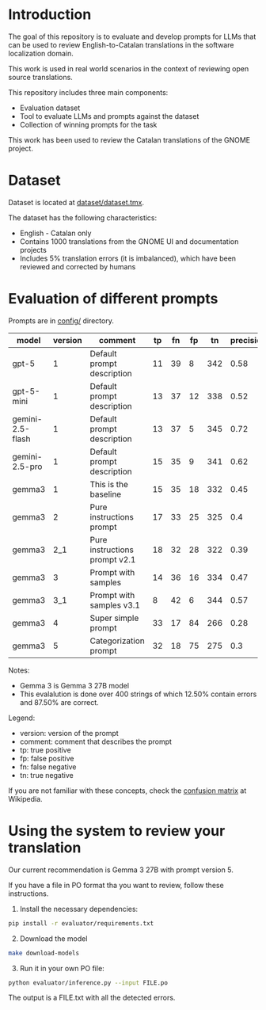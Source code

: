 # Introduction

The goal of this repository is to evaluate and develop prompts for LLMs that can be used to review English-to-Catalan translations in the software localization domain.

This work is used in real world scenarios in the context of reviewing open source translations.

This repository includes three main components:

- Evaluation dataset
- Tool to evaluate LLMs and prompts against the dataset
- Collection of winning prompts for the task

This work has been used to review the Catalan translations of the GNOME project.

# Dataset

Dataset is located at [dataset/dataset.tmx](dataset/dataset.tmx).

The dataset has the following characteristics:
- English - Catalan only
- Contains 1000 translations from the GNOME UI and documentation projects
- Includes 5% translation errors (it is imbalanced), which have been reviewed and corrected by humans

# Evaluation of different prompts

Prompts are in [config/](config/) directory.

| model | version | comment | tp | fn | fp | tn | precision | recall | f1 | time |
| --- | --- | --- | --- | --- | --- | --- | --- | --- | --- | --- |
| gpt-5 | 1 | Default prompt description | 11 | 39 | 8 | 342 | 0.58 | 0.22 | 0.32 | 1293 |
| gpt-5-mini | 1 | Default prompt description | 13 | 37 | 12 | 338 | 0.52 | 0.26 | 0.35 | 1456 |
| gemini-2.5-flash | 1 | Default prompt description | 13 | 37 | 5 | 345 | 0.72 | 0.26 | 0.38 | 840 |
| gemini-2.5-pro | 1 | Default prompt description | 15 | 35 | 9 | 341 | 0.62 | 0.3 | 0.41 | 2971 |
| gemma3 | 1 | This is the baseline | 15 | 35 | 18 | 332 | 0.45 | 0.3 | 0.36 | 1267 |
| gemma3 | 2 | Pure instructions prompt | 17 | 33 | 25 | 325 | 0.4 | 0.34 | 0.37 | 1296 |
| gemma3 | 2_1 | Pure instructions prompt v2.1 | 18 | 32 | 28 | 322 | 0.39 | 0.36 | 0.37 | 1236 |
| gemma3 | 3 | Prompt with samples | 14 | 36 | 16 | 334 | 0.47 | 0.28 | 0.35 | 1314 |
| gemma3 | 3_1 | Prompt with samples v3.1 | 8 | 42 | 6 | 344 | 0.57 | 0.16 | 0.25 | 911 |
| gemma3 | 4 | Super simple prompt | 33 | 17 | 84 | 266 | 0.28 | 0.66 | 0.4 | 3716 |
| gemma3 | 5 | Categorization prompt | 32 | 18 | 75 | 275 | 0.3 | 0.64 | 0.41 | 1776 |

Notes:
- Gemma 3 is Gemma 3 27B model
- This evalalution is done over 400 strings of which 12.50% contain errors and 87.50% are correct.

Legend:
- version: version of the prompt
- comment: comment that describes the prompt
- tp: true positive
- fp: false positive
- fn: false negative
- tn: true negative

If you are not familiar with these concepts, check the [confusion matrix](https://en.wikipedia.org/wiki/Confusion_matrix) at Wikipedia.

# Using the system to review your translation

Our current recommendation is Gemma 3 27B with prompt version 5.

If you have a file in PO format tha you want to review, follow these instructions.

1. Install the necessary dependencies:

```sh
pip install -r evaluator/requirements.txt
```

2. Download the model
```sh
make download-models
```

3. Run it in your own PO file:

```sh
python evaluator/inference.py --input FILE.po
```

The output is a FILE.txt with all the detected errors.


